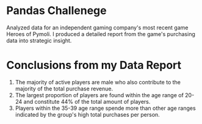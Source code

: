 # Pandas Challenege
Analyzed data for an independent gaming company's most recent game Heroes of Pymoli. I produced a detailed report from the game's purchasing data into strategic insight.   

# Conclusions from my Data Report 

1. The majority of active players are male who also contribute to the majority of the total purchase revenue. 
2. The largest proportion of players are found within the age range of 20-24 and constitute 44% of the total amount of players. 
3. Players within the 35-39 age range spende more than other age ranges indicated by the group's high total purchases per person. 





